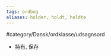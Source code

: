 ```yaml
---
tags: ordbog
aliases: holder, holdt, holdte
---
```

#category/Dansk/ordklasse/udsagnsord 
-  持有, 保存
